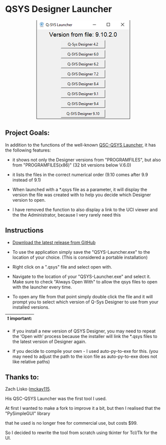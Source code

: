 # QSYS Designer Launcher

<!--
![screenshot](screenshots/screen2.PNG?raw=true)
 -->
 <p align="center">
  <img src="screenshots/screen2.PNG?raw=true" />
</p>

## Project Goals:

In addition to the functions of the well-known [QSC-QSYS Launcher](https://github.com/mckay115/QSC-QSYS-Launcher), it has the following features:

- it shows not only the Designer versions from "PROGRAMFILES", but also from "PROGRAMFILES(x86)" (32 bit versions below V.6.0)

- it lists the files in the correct numerical order (9.10 comes after 9.9 instead of 9.1)

- When launched with a *.qsys file as a parameter, it will display the version the file was created with to help you decide which Designer version to open.

- I have removed the function to also display a link to the UCI viewer and the the Administrator, because I very rarely need this

## Instructions

- [Download the latest release from GitHub](https://github.com/UW-WMW/QSYS-Launcher/releases)

- To use the application simply save the "QSYS-Launcher.exe" to the location of your choice. (This is considered a portable installation)

- Right click on a ".qsys" file and select open with.

- Navigate to the location of your "QSYS-Launcher.exe" and select it. Make sure to check "Always Open With" to allow the qsys files to open with the launcher every time.

- To open any file from that point simply double click the file and it will prompt you to select which version of Q-Sys Designer to use from your installed versions.

| :exclamation:  important:   |
|-----------------------------------------|
- If you install a new version of QSYS Designer, you may need to repeat the ‘Open with’ process because the installer will link the *.qsys files to the latest version of Designer again.

- If you decide to compile your own - I used auto-py-to-exe for this. (you may need to adjust the path to the icon file as auto-py-to-exe does not like relative paths)

## Thanks to:

Zach Lisko ([mckay115](https://github.com/mckay115).

His QSC-QSYS Launcher was the first tool I used.

At first I wanted to make a fork to improve it a bit, but then I realised that the "PySimpleGUI" library

that he used is no longer free for commercial use, but costs $99.

So I decided to rewrite the tool from scratch using tkinter for Tcl/Tk for the UI.
